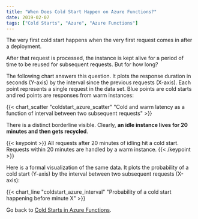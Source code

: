 ```yaml
---
title: "When Does Cold Start Happen on Azure Functions?"
date: 2019-02-07
tags: ["Cold Starts", "Azure", "Azure Functions"]
---
```


The very first cold start happens when the very first request comes in after a deployment. 

After that request is processed, the instance is kept alive for a period of time to be reused for subsequent requests. But for how long?

The following chart answers this question. It plots the response duration in seconds (Y-axis) by the interval since the previous requests (X-axis). Each point represents a single request in the data set. Blue points are cold starts and red points are responses from warm instances:

{{< chart_scatter 
    "coldstart_azure_scatter"
    "Cold and warm latency as a function of interval between two subsequent requests" >}}

There is a distinct borderline visible. Clearly, **an idle instance lives for 20 minutes and then gets recycled**. 

{{< keypoint >}} All requests after 20 minutes of idling hit a cold start. Requests within 20 minutes are handled by a warm instance. {{< /keypoint >}}

Here is a formal visualization of the same data. It plots the probability of a cold start (Y-axis) by the interval between two subsequent requests (X-axis):

{{< chart_line 
    "coldstart_azure_interval" 
    "Probability of a cold start happening before minute X" >}}

Go back to [Cold Starts in Azure Functions](/coldstarts/azure/).